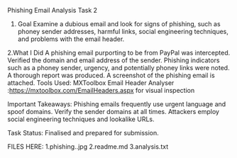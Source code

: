 Phishing Email Analysis Task 2

 1. Goal
Examine a dubious email and look for signs of phishing, such as phoney sender addresses, harmful links, social engineering techniques, and problems with the email header.

2.What I Did
A phishing email purporting to be from PayPal was intercepted.
Verified the domain and email address of the sender.
Phishing indicators such as a phoney sender, urgency, and potentially phoney links were noted.
A thorough report was produced.
A screenshot of the phishing email is attached.
 Tools Used: MXToolbox Email Header Analyser :https://mxtoolbox.com/EmailHeaders.aspx for visual inspection 


 Important Takeaways: Phishing emails frequently use urgent language and spoof domains.
Verify the sender domains at all times.
Attackers employ social engineering techniques and lookalike URLs.

 Task Status: Finalised and prepared for submission.

 FILES HERE:
 1.phishing..jpg
 2.readme.md
 3.analysis.txt
